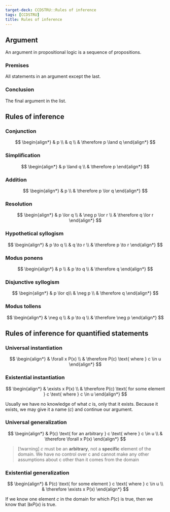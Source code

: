 ```yaml
---
target-deck: CCDSTRU::Rules of inference
tags: [CCDSTRU]
title: Rules of inference
---
```


## Argument

An argument in propositional logic is a sequence of propositions.

<!--ID: 1706696346835-->

### Premises

All statements in an argument except the last.

<!--ID: 1706696346838-->

### Conclusion

The final argument in the list.

<!--ID: 1706696346840-->

## Rules of inference

<!--ID: 1716721003591-->

### Conjunction

$$
\begin{align*}
& p \\
& q \\
& \therefore p \land q
\end{align*}
$$
<!--ID: 1706696346843-->

### Simplification

$$
\begin{align*}
& p \land q \\
& \therefore p
\end{align*}
$$
<!--ID: 1706696346846-->

### Addition

$$
\begin{align*}
& p \\
& \therefore p \lor q
\end{align*}
$$
<!--ID: 1706696346849-->

### Resolution

$$
\begin{align*}
& p \lor q \\
& \neg p \lor r \\
& \therefore q \lor r
\end{align*}
$$
<!--ID: 1706696346854-->

### Hypothetical syllogism

$$
\begin{align*}
& p \to q \\
& q \to r \\
& \therefore p \to r
\end{align*}
$$
<!--ID: 1706696346857-->

### Modus ponens

$$
\begin{align*}
& p \\
& p \to q \\
& \therefore q
\end{align*}
$$
<!--ID: 1706696346860-->

### Disjunctive syllogism

$$
\begin{align*}
& p \lor q\\
& \neg p \\
& \therefore q
\end{align*}
$$
<!--ID: 1706696346862-->

### Modus tollens

$$
\begin{align*}
& \neg q \\
& p \to q \\
& \therefore \neg p
\end{align*}
$$
<!--ID: 1706696346865-->

## Rules of inference for quantified statements

<!--ID: 1716721003595-->

### Universal instantiation

$$
\begin{align*}
& \forall x P(x) \\
& \therefore P(c) \text{ where } c \in u
\end{align*}
$$
<!--ID: 1707552668477-->

### Existential instantiation

$$
\begin{align*}
& \exists x P(x) \\
& \therefore P(c) \text{ for some element } c \text{ where } c \in u
\end{align*}
$$

Usually we have no knowledge of what $c$ is, only that it exists. Because it exists, we may give it a name ($c$) and continue our argument.

<!--ID: 1707552668484-->

### Universal generalization

$$
\begin{align*}
& P(c) \text{ for an arbitrary } c \text{ where } c \in u \\
& \therefore \forall x P(x)
\end{align*}
$$

>[!warning] $c$ must be an **arbitrary**, not a **specific** element of the domain. We have no control over c and cannot make any other assumptions about c other than it comes from the domain

<!--ID: 1707552668490-->

### Existential generalization

$$
\begin{align*}
& P(c) \text{ for some element } c \text{ where } c \in u \\
& \therefore \exists x P(x)
\end{align*}
$$

If we know one element $c$ in the domain for which $P(c)$ is true, then we know that $\exists x P(x)$ is true.

<!--ID: 1707552668495-->
